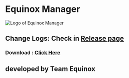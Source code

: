 # Equinox Manager

![Logo of Equinox Manager](https://github.com/equinox-kernel/Equinox-Manager-Releases/blob/master/Equinox_Manager.png)

## Change Logs: Check in [Release page](https://github.com/equinox-kernel/Equinox-Manager-Releases/releases)
 
 ### Download : [Click Here](https://github.com/equinox-kernel/Equinox-Manager-Releases/releases)
 
 ## developed by Team Equinox

